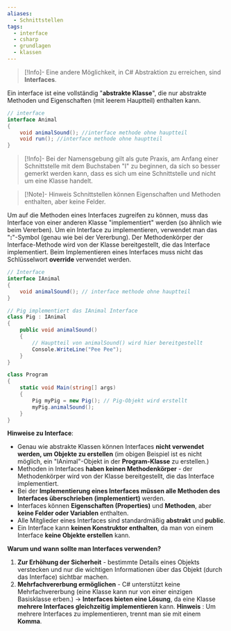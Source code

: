 ```yaml
---
aliases:
  - Schnittstellen
tags:
  - interface
  - csharp
  - grundlagen
  - klassen
---
```


>[!Info]- Eine andere Möglichkeit, in C# Abstraktion zu erreichen, sind **Interfaces**.


Ein interface ist eine vollständig "**abstrakte Klasse**", die nur abstrakte Methoden und Eigenschaften (mit leerem Hauptteil) enthalten kann.

```csharp
// interface
interface Animal
{
	void animalSound(); //interface methode ohne hauptteil
	void run(); //interface methode ohne hauptteil
}
```


>[!Info]- Bei der Namensgebung gilt als gute Praxis, am Anfang einer Schnittstelle mit dem Buchstaben "I" zu beginnen, da sich so besser gemerkt werden kann, dass es sich um eine Schnittstelle und nicht um eine Klasse handelt.

>[!Note]- Hinweis
>Schnittstellen können Eigenschaften und Methoden enthalten, aber keine Felder.


Um auf die Methoden eines Interfaces zugreifen zu können, muss das Interface von einer anderen Klasse "implementiert" werden (so ähnlich wie beim Vererben). Um ein Interface zu implementieren, verwendet man das "**:**"-Symbol (genau wie bei der Vererbung). Der Methodenkörper der Interface-Methode wird von der Klasse bereitgestellt, die das Interface implementiert. Beim Implementieren eines Interfaces muss nicht das Schlüsselwort **override** verwendet werden.

```csharp
// Interface
interface IAnimal
{
	void animalSound(); // interface methode ohne hauptteil
}

// Pig implementiert das IAnimal Interface
class Pig : IAnimal
{
	public void animalSound()
	{
		// Hauptteil von animalSound() wird hier bereitgestellt
		Console.WriteLine("Pee Pee");
	}
}

class Program 
{
	static void Main(string[] args)
	{
		Pig myPig = new Pig(); // Pig-Objekt wird erstellt
		myPig.animalSound();
	}
}
```


**Hinweise zu Interface**:

- Genau wie abstrakte Klassen können Interfaces **nicht verwendet werden, um Objekte zu erstellen** (im obigen Beispiel ist es nicht möglich, ein "IAnimal"-Objekt in der **Program-Klasse** zu erstellen.)
- Methoden in Interfaces **haben keinen Methodenkörper** - der Methodenkörper wird von der Klasse bereitgestellt, die das Interface implementiert.
- Bei der **Implementierung eines Interfaces müssen alle Methoden des Interfaces überschrieben (implementiert)** werden.
- Interfaces können **Eigenschaften (Properties)** und **Methoden**, aber **keine Felder oder Variablen** enthalten.
- Alle Mitglieder eines Interfaces sind standardmäßig **abstrakt** und **public**.
- Ein Interface kann **keinen Konstruktor enthalten**, da man von einem Interface **keine Objekte erstellen** kann.


**Warum und wann sollte man Interfaces verwenden?**

1. **Zur Erhöhung der Sicherheit** - bestimmte Details eines Objekts verstecken und nur die wichtigen Informationen über das Objekt (durch das Interface) sichtbar machen.
2. **Mehrfachvererbung ermöglichen** - C# unterstützt keine Mehrfachvererbung (eine Klasse kann nur von einer einzigen Basisklasse erben.)
   -> **Interfaces bieten eine Lösung**, da eine Klasse **mehrere Interfaces gleichzeitig implementieren** kann. 
   **Hinweis** : Um mehrere Interfaces zu implementieren, trennt man sie mit einem **Komma**.